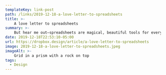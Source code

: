 ```yaml
---
templateKey: link-post
path: /links/2019-12-18-a-love-letter-to-spreadsheets
title: >-
    A love letter to spreadsheets
summary: >-
    But hear me out—spreadsheets are magical, beautiful tools for everyone, including creatives. At Dropbox, we’re designing enlightened ways of working, so in service of investigating what exactly that means, I’d like to share my thoughts on one of my favorite ways to work as a program manager. 
date: 2019-12-18T22:53:10-05:00
url: https://dropbox.design/article/a-love-letter-to-spreadsheets
image: 2019-12-18-a-love-letter-to-spreadsheets.jpeg
imageAlt: >-
    Grid in a prism with a rock on top
tags:
  - Design
---
```

